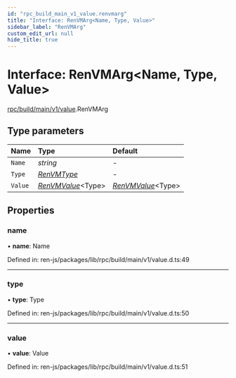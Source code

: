 ```yaml
---
id: "rpc_build_main_v1_value.renvmarg"
title: "Interface: RenVMArg<Name, Type, Value>"
sidebar_label: "RenVMArg"
custom_edit_url: null
hide_title: true
---
```


# Interface: RenVMArg<Name, Type, Value\>

[rpc/build/main/v1/value](../modules/rpc_build_main_v1_value.md).RenVMArg

## Type parameters

Name | Type | Default |
:------ | :------ | :------ |
`Name` | *string* | - |
`Type` | [*RenVMType*](../enums/rpc_build_main_v1_value.renvmtype.md) | - |
`Value` | [*RenVMValue*](../modules/rpc_build_main_v1_value.md#renvmvalue)<Type\> | [*RenVMValue*](../modules/rpc_build_main_v1_value.md#renvmvalue)<Type\> |

## Properties

### name

• **name**: Name

Defined in: ren-js/packages/lib/rpc/build/main/v1/value.d.ts:49

___

### type

• **type**: Type

Defined in: ren-js/packages/lib/rpc/build/main/v1/value.d.ts:50

___

### value

• **value**: Value

Defined in: ren-js/packages/lib/rpc/build/main/v1/value.d.ts:51
